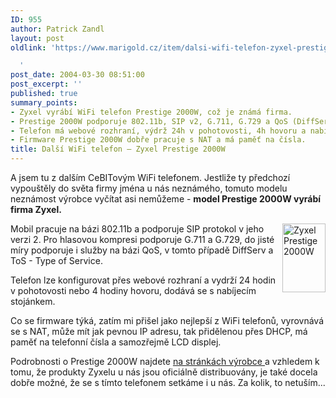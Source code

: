 ```yaml
---
ID: 955
author: Patrick Zandl
layout: post
oldlink: 'https://www.marigold.cz/item/dalsi-wifi-telefon-zyxel-prestige-2000w

  '
post_date: 2004-03-30 08:51:00
post_excerpt: ''
published: true
summary_points:
- Zyxel vyrábí WiFi telefon Prestige 2000W, což je známá firma.
- Prestige 2000W podporuje 802.11b, SIP v2, G.711, G.729 a QoS (DiffServ, ToS).
- Telefon má webové rozhraní, výdrž 24h v pohotovosti, 4h hovoru a nabíjecí stojánek.
- Firmware Prestige 2000W dobře pracuje s NAT a má paměť na čísla.
title: Další WiFi telefon – Zyxel Prestige 2000W
---
```


<p>
A jsem tu z dalším CeBITovým WiFi telefonem. Jestliže ty předchozí vypouštěly do světa firmy jména u nás neznámého, tomuto modelu neznámost výrobce vyčítat asi nemůžeme - <STRONG>model Prestige 2000W vyrábí firma Zyxel.</STRONG> </p>

<p>
<IMG height=110 alt="Zyxel Prestige 2000W" src="/wp-content/uploads/zyxel-prestige2000w.jpg" width=69 align=right>Mobil pracuje na bázi 802.11b a podporuje SIP protokol v jeho verzi 2. Pro hlasovou kompresi podporuje G.711 a G.729, do jisté míry podporuje i služby na bázi QoS, v tomto případě DiffServ a ToS - Type of Service. </p>

<p>
Telefon lze konfigurovat přes webové rozhraní a vydrží 24 hodin v pohotovosti nebo 4 hodiny hovoru, dodává se s nabíjecím stojánkem. </p>

<p>
Co se firmware týká, zatím mi přišel jako nejlepší z WiFi telefonů, vyrovnává se s NAT, může mít jak pevnou IP adresu, tak přidělenou přes DHCP, má paměť na telefonní čísla a samozřejmě LCD displej. </p>

<p>
Podrobnosti o Prestige 2000W najdete <A href="http://www.zyxel.com/product/P2000W.html" target=_blank>na stránkách výrobce </A>a vzhledem k tomu, že produkty Zyxelu u nás jsou oficiálně distribuovány, je také docela dobře možné, že se s tímto telefonem setkáme i u nás. Za kolik, to netuším...</p>